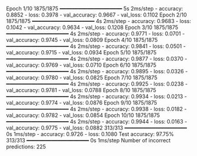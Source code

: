 Epoch 1/10
1875/1875 ━━━━━━━━━━━━━━━━━━━━ 5s 2ms/step - accuracy: 0.8852 - loss: 0.3978 - val_accuracy: 0.9667 - val_loss: 0.1102
Epoch 2/10
1875/1875 ━━━━━━━━━━━━━━━━━━━━ 4s 2ms/step - accuracy: 0.9683 - loss: 0.1042 - val_accuracy: 0.9634 - val_loss: 0.1208
Epoch 3/10
1875/1875 ━━━━━━━━━━━━━━━━━━━━ 4s 2ms/step - accuracy: 0.9771 - loss: 0.0701 - val_accuracy: 0.9745 - val_loss: 0.0809
Epoch 4/10
1875/1875 ━━━━━━━━━━━━━━━━━━━━ 4s 2ms/step - accuracy: 0.9841 - loss: 0.0501 - val_accuracy: 0.9715 - val_loss: 0.0934
Epoch 5/10
1875/1875 ━━━━━━━━━━━━━━━━━━━━ 4s 2ms/step - accuracy: 0.9877 - loss: 0.0370 - val_accuracy: 0.9769 - val_loss: 0.0710
Epoch 6/10
1875/1875 ━━━━━━━━━━━━━━━━━━━━ 4s 2ms/step - accuracy: 0.9895 - loss: 0.0326 - val_accuracy: 0.9780 - val_loss: 0.0825
Epoch 7/10
1875/1875 ━━━━━━━━━━━━━━━━━━━━ 4s 2ms/step - accuracy: 0.9925 - loss: 0.0238 - val_accuracy: 0.9781 - val_loss: 0.0788
Epoch 8/10
1875/1875 ━━━━━━━━━━━━━━━━━━━━ 4s 2ms/step - accuracy: 0.9934 - loss: 0.0213 - val_accuracy: 0.9774 - val_loss: 0.0876
Epoch 9/10
1875/1875 ━━━━━━━━━━━━━━━━━━━━ 4s 2ms/step - accuracy: 0.9938 - loss: 0.0182 - val_accuracy: 0.9782 - val_loss: 0.0854
Epoch 10/10
1875/1875 ━━━━━━━━━━━━━━━━━━━━ 4s 2ms/step - accuracy: 0.9944 - loss: 0.0163 - val_accuracy: 0.9775 - val_loss: 0.0882
313/313 ━━━━━━━━━━━━━━━━━━━━ 0s 1ms/step - accuracy: 0.9726 - loss: 0.1080
Test accuracy: 97.75%
313/313 ━━━━━━━━━━━━━━━━━━━━ 0s 1ms/step
Number of incorrect predictions: 225